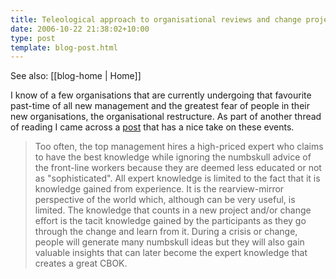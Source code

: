 ```yaml
---
title: Teleological approach to organisational reviews and change projects
date: 2006-10-22 21:38:02+10:00
type: post
template: blog-post.html
---
```


See also: [[blog-home | Home]]

I know of a few organisations that are currently undergoing that favourite past-time of all new management and the greatest fear of people in their new organisations, the organisational restructure. As part of another thread of reading I came across a [post](http://eclecticbill.blogspot.com/2006/04/wisdom-of-numbskulls.html) that has a nice take on these events.

> Too often, the top management hires a high-priced expert who claims to have the best knowledge while ignoring the numbskull advice of the front-line workers because they are deemed less educated or not as "sophisticated". All expert knowledge is limited to the fact that it is knowledge gained from experience. It is the rearview-mirror perspective of the world which, although can be very useful, is limited. The knowledge that counts in a new project and/or change effort is the tacit knowledge gained by the participants as they go through the change and learn from it. During a crisis or change, people will generate many numbskull ideas but they will also gain valuable insights that can later become the expert knowledge that creates a great CBOK.